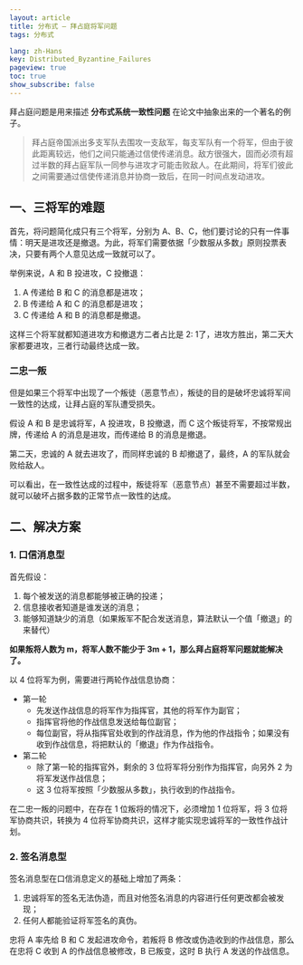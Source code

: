 ```yaml
---
layout: article
title: 分布式 — 拜占庭将军问题
tags: 分布式

lang: zh-Hans
key: Distributed_Byzantine_Failures
pageview: true
toc: true
show_subscribe: false
---
```


拜占庭问题是用来描述 **分布式系统一致性问题** 在论文中抽象出来的一个著名的例子。

> 拜占庭帝国派出多支军队去围攻一支敌军，每支军队有一个将军，但由于彼此距离较远，他们之间只能通过信使传递消息。敌方很强大，固而必须有超过半数的拜占庭军队一同参与进攻才可能击败敌人。在此期间，将军们彼此之间需要通过信使传递消息并协商一致后，在同一时间点发动进攻。

## 一、三将军的难题

首先，将问题简化成只有三个将军，分别为 A、B、C，他们要讨论的只有一件事情：明天是进攻还是撤退。为此，将军们需要依据「少数服从多数」原则投票表决，只要有两个人意见达成一致就可以了。

举例来说，A 和 B 投进攻，C 投撤退：

1. A 传递给 B 和 C 的消息都是进攻；
2. B 传递给 A 和 C 的消息都是进攻；
3. C 传递给 A 和 B 的消息都是撤退。

这样三个将军就都知道进攻方和撤退方二者占比是 2: 1了，进攻方胜出，第二天大家都要进攻，三者行动最终达成一致。

### 二忠一叛

但是如果三个将军中出现了一个叛徒（恶意节点），叛徒的目的是破坏忠诚将军间一致性的达成，让拜占庭的军队遭受损失。

假设 A 和 B 是忠诚将军，A 投进攻，B 投撤退，而 C 这个叛徒将军，不按常规出牌，传递给 A 的消息是进攻，而传递给 B 的消息是撤退。

第二天，忠诚的 A 就去进攻了，而同样忠诚的 B 却撤退了，最终，A 的军队就会败给敌人。

可以看出，在一致性达成的过程中，叛徒将军（恶意节点）甚至不需要超过半数，就可以破坏占据多数的正常节点一致性的达成。

## 二、解决方案

### 1. 口信消息型

首先假设：

1. 每个被发送的消息都能够被正确的投递；
2. 信息接收者知道是谁发送的消息；
3. 能够知道缺少的消息（如果叛军不配合发送消息，算法默认一个值「撤退」的来替代）

**如果叛将人数为 m，将军人数不能少于 3m + 1，那么拜占庭将军问题就能解决了。**

以 4 位将军为例，需要进行两轮作战信息协商：

- 第一轮
  - 先发送作战信息的将军作为指挥官，其他的将军作为副官；
  - 指挥官将他的作战信息发送给每位副官；
  - 每位副官，将从指挥官处收到的作战消息，作为他的作战指令；如果没有收到作战信息，将把默认的「撤退」作为作战指令。
- 第二轮
  - 除了第一轮的指挥官外，剩余的 3 位将军将分别作为指挥官，向另外 2 为将军发送作战信息；
  - 这 3 位将军按照「少数服从多数」，执行收到的作战指令。

在二忠一叛的问题中，在存在 1 位叛将的情况下，必须增加 1 位将军，将 3 位将军协商共识，转换为 4 位将军协商共识，这样才能实现忠诚将军的一致性作战计划。

### 2. 签名消息型

签名消息型在口信消息定义的基础上增加了两条：

1. 忠诚将军的签名无法伪造，而且对他签名消息的内容进行任何更改都会被发现；
2. 任何人都能验证将军签名的真伪。

忠将 A 率先给 B 和 C 发起进攻命令，若叛将 B 修改或伪造收到的作战信息，那么在忠将 C 收到 A 的作战信息被修改，B 已叛变，这时 B 执行 A 发送的作战信息。